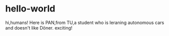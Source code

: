# hello-world

hi,humans!
Here is PAN,from TU,a student who is leraning autonomous cars and doesn't like Döner.
exciting!
